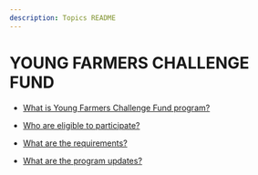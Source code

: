 ```yaml
---
description: Topics README
---
```


# YOUNG FARMERS CHALLENGE FUND


 - [What is Young Farmers Challenge Fund program?](/other-priority-programs-and-projects/young-farmers-challenge-fund/what-is-young-farmers-challenge-fund-program.html)
    
 - [Who are eligible to participate?](/other-priority-programs-and-projects/young-farmers-challenge-fund/who-are-eligible-to-participate.html)
    
 - [What are the requirements?](/other-priority-programs-and-projects/young-farmers-challenge-fund/what-are-the-requirements.html)
    
 - [What are the program updates?](/other-priority-programs-and-projects/young-farmers-challenge-fund/what-are-the-program-updates.html)
    
